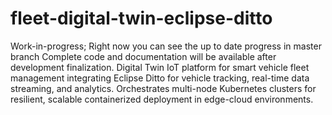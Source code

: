 # fleet-digital-twin-eclipse-ditto
Work-in-progress; 
Right now you can see the up to date progress in master branch
Complete code and documentation will be available after development finalization.
Digital Twin IoT platform for smart vehicle fleet management integrating Eclipse Ditto for vehicle tracking, real-time data streaming, and analytics. Orchestrates multi-node Kubernetes clusters for resilient, scalable containerized deployment in edge-cloud environments.
